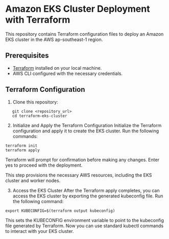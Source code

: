 # Amazon EKS Cluster Deployment with Terraform

This repository contains Terraform configuration files to deploy an Amazon EKS cluster in the AWS ap-southeast-1 region.

## Prerequisites

- [Terraform](https://www.terraform.io/downloads.html) installed on your local machine.
- AWS CLI configured with the necessary credentials.

## Terraform Configuration

1. Clone this repository:

```
   git clone <repository_url>
   cd terraform-eks-cluster
```

2. Initialize and Apply the Terraform Configuration
Initialize the Terraform configuration and apply it to create the EKS cluster. Run the following commands:

```
terraform init
terraform apply
```

Terraform will prompt for confirmation before making any changes. Enter yes to proceed with the deployment.

This step provisions the necessary AWS resources, including the EKS cluster and worker nodes.

3. Access the EKS Cluster
After the Terraform apply completes, you can access the EKS cluster by exporting the generated kubeconfig file. Run the following command:

```
export KUBECONFIG=$(terraform output kubeconfig)
```
This sets the KUBECONFIG environment variable to point to the kubeconfig file generated by Terraform. Now you can use standard kubectl commands to interact with your EKS cluster.
